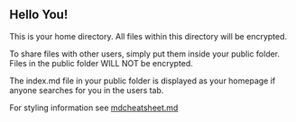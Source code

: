 ## Hello You!

This is your home directory. All files within this directory will be encrypted.

To share files with other users, simply put them inside your public folder. Files in the public folder WILL NOT be encrypted.

The index.md file in your public folder is displayed as your homepage if anyone searches for you in the users tab.

For styling information see [mdcheatsheet.md](/view/mdcheatsheet.md)
